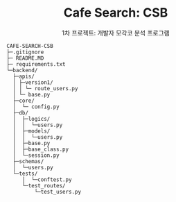 <h1 align="center">Cafe Search: CSB</h1>
<p align="center">1차 프로젝트: 개발자 모각코 분석 프로그램</p>

```
CAFE-SEARCH-CSB
├─.gitignore
├─ README.MD
├─ requirements.txt
└─backend/
  ├─apis/
  │ ├─version1/
  │ │ └─ route_users.py
  │ └─ base.py
  ├─core/
  │  └─ config.py
  ├─db/
  │  ├─logics/
  │  │  └─users.py
  │  ├─models/
  │  │  └─users.py
  │  ├─base.py
  │  ├─base_class.py
  │  └─session.py
  ├─schemas/
  │  └─users.py
  └─tests/
     │  └─conftest.py
     └─test_routes/
         └─test_users.py
```